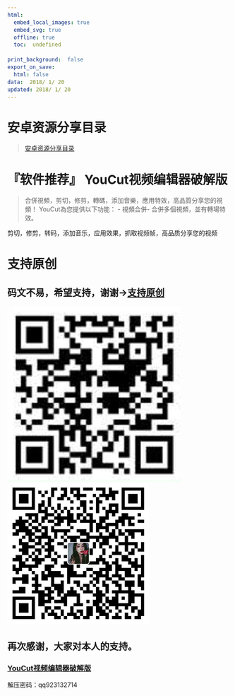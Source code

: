 ```yaml
---
html:
  embed_local_images: true
  embed_svg: true
  offline: true
  toc:  undefined

print_background:  false
export_on_save:
  html: false
data:  2018/ 1/ 20
updated: 2018/ 1/ 20
---
```




# 安卓资源分享目录

> [安卓资源分享目录](https://blog.csdn.net/qq923132714/article/details/83059823 "安卓资源分享目录")

# 『软件推荐』 YouCut视频编辑器破解版

> 合併視頻，剪切，修剪，轉碼，添加音樂，應用特效，高品質分享您的視頻！ YouCut為您提供以下功能： - 視頻合併- 合併多個視頻，並有轉場特效。

剪切，修剪，转码，添加音乐，应用效果，抓取视频帧，高品质分享您的视频

# 支持原创
## 码文不易，希望支持，谢谢->**[支持原创](http://blog.csdn.net/qq923132714/article/details/79399145)**
![微信支付](https://raw.githubusercontent.com/923132714/my_picture/master/blog/support/weixin.png)![微信支付](https://raw.githubusercontent.com/923132714/my_picture/master/blog/support/支付宝.png)
## 再次感谢，大家对本人的支持。

### [YouCut视频编辑器破解版](http://u16848854.ctfile.net/fs/16848854-332059989 "YouCut视频编辑器破解版")

解压密码：qq923132714

